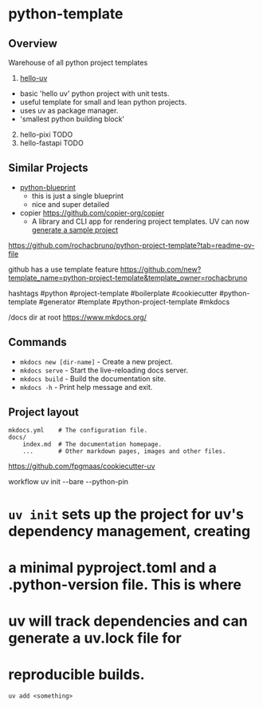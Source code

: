 # python-template

## Overview
Warehouse of all python project templates
1. [hello-uv](./hello-uv)
  - basic 'hello uv' python project with unit tests.
  - useful template for small and lean python projects.
  - uses uv as package manager.
  - 'smallest python building block'
2. hello-pixi TODO
3. hello-fastapi TODO

## Similar Projects
- [python-blueprint](https://github.com/johnthagen/python-blueprint)
  - this is just a single blueprint
  - nice and super detailed
- copier https://github.com/copier-org/copier
  - A library and CLI app for rendering project templates.
UV can now [generate a sample project](https://docs.astral.sh/uv/guides/projects/#creating-a-new-project)

https://github.com/rochacbruno/python-project-template?tab=readme-ov-file

github has a use template feature
https://github.com/new?template_name=python-project-template&template_owner=rochacbruno

hashtags
#python #project-template #boilerplate #cookiecutter #python-template #generator
#template #python-project-template #mkdocs

/docs dir at root
https://www.mkdocs.org/

## Commands

- `mkdocs new [dir-name]` - Create a new project.
- `mkdocs serve` - Start the live-reloading docs server.
- `mkdocs build` - Build the documentation site.
- `mkdocs -h` - Print help message and exit.

## Project layout

```
mkdocs.yml    # The configuration file.
docs/
    index.md  # The documentation homepage.
    ...       # Other markdown pages, images and other files.
```

https://github.com/fpgmaas/cookiecutter-uv

workflow
uv init --bare --python-pin
# `uv init` sets up the project for uv's dependency management, creating
# a minimal pyproject.toml and a .python-version file. This is where
# uv will track dependencies and can generate a uv.lock file for
# reproducible builds.
`uv add <something>`
